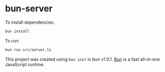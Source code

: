 # bun-server

To install dependencies:

```bash
bun install
```

To run:

```bash
bun run src/server.ts
```

This project was created using `bun init` in bun v1.0.1. [Bun](https://bun.sh) is a fast all-in-one JavaScript runtime.
